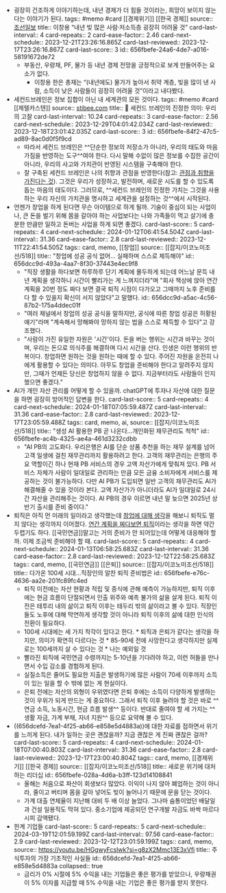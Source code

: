 - 굉장히 건조하게 이야기하는데, 내년 경제가 더 힘들 것이라는, 희망이 보이지 않는다는 이야기가 된다.
  tags:: #memo #card [[경제위기]] [[한국 경제]]
  source:: [조선일보](https://www.chosun.com/economy/economy_general/2023/12/01/C3B3WRYVTVDVFDMK4QMGGE3GDY/)
  title:: 이창용 “내년 빚 많은 사람·저소득층 굉장히 어려울 것”
  card-last-interval:: 4
  card-repeats:: 2
  card-ease-factor:: 2.46
  card-next-schedule:: 2023-12-21T23:26:16.865Z
  card-last-reviewed:: 2023-12-17T23:26:16.867Z
  card-last-score:: 3
  id:: 656fbefe-24a6-4de7-a016-58191672de72
  * 부동산, 우량채, PF, 물가 등 내년 경제 전망을 긍정적으로 보게 만들어주는 요소가 없다.
	- 이창용 한은 총재는 “(내년에도) 물가가 높아서 취약 계층, 빚을 많이 낸 사람, 소득이 낮은 사람들이 굉장히 어려울 것”이라고 내다봤다.
- 세컨드브레인은 정보 집합이 아닌 내 세계관의 모든 것이다. 
  tags:: #memo #card [[제텔카스텐]]
  source:: [stibee.com](https://stibee.com/api/v1.0/emails/share/NtnRHw2abuEcFqGhspW_P1A4aN_X2hQ)
  title:: 🧠 세컨드 브레인의 진정한 의미: 우리의 고찰
  card-last-interval:: 10.24
  card-repeats:: 3
  card-ease-factor:: 2.56
  card-next-schedule:: 2023-12-29T04:01:42.034Z
  card-last-reviewed:: 2023-12-18T23:01:42.035Z
  card-last-score:: 3
  id:: 656fbefe-84f2-47c5-ad89-8ac0d0f5f9cd
	- 따라서 세컨드 브레인은 ^^단순한 정보의 저장소가 아니라, 우리의 태도와 마음가짐을 반영하는 도구^^여야 한다. 다시 말해 수없이 많은 정보를 수집한 공간이 아니라, 우리의 사고와 가치관이 반영된 시스템을 구축해야 한다.
	- 잘 구축된 세컨드 브레인은 나의 취향과 관점을 반영한다(참고: [관점과 취향을 가진다는 것](https://stib.ee/0G68)). 그것은 우리가 성장하고, 발전하며, 새로운 시도를 할 수 있도록 돕는 마음의 태도이다. 그러므로, ^^세컨드 브레인의 진정한 가치는 그것을 사용하는 우리 자신의 가치관을 명시하고 세계관을 설정하는 것^^에서 시작된다.
- 언젠가 창업을 하게 된다면 무슨 아이템으로 하게 될까. 기술이 중심이 되는 사업이나, 큰 돈을 벌기 위해 몸을 갈아야 하는 사업보다는 나와 가족들이 먹고 살기에 충분한 만큼만 일하고 돈버는 사업을 하게 되면 좋겠다.
  card-last-score:: 5
  card-repeats:: 4
  card-next-schedule:: 2024-01-12T06:41:54.504Z
  card-last-interval:: 31.36
  card-ease-factor:: 2.8
  card-last-reviewed:: 2023-12-11T22:41:54.505Z
  tags:: card, memo, [[창업]]
  source:: [[잡지/이코노미조선/518]]
  title:: "창업에 성공 공식 없어… 실패하며 스스로 체득해야"
  id:: 656dcc9d-493a-4aa7-8f30-37443e4ec9f8
	- "직장 생활을 하다보면 하루하루 단기 계획에 몰두하게 되는데 어느날 문득 내년 계획을 생각하니 시간이 빨리가는 게 느껴지더라"며 "회사 책상에 앉아 연간 계획을 20번 정도 짜다 보면 결국 퇴직 시점이 다가오고 그때까지 노후 준비를 다 할 수 있을지 확신이 서지 않았다"고 말했다.
	  id:: 656dcc9d-a5ac-4c56-87b2-175a4ddec01f
	- "여러 채널에서 창업의 성공 공식을 말하지만, 공식에 따른 창업 성공은 허황된 얘기"라며 "계속해서 망해봐야 망하지 않는 법을 스스로 체득할 수 있다"고 강조했다.
	- "사람이 가진 유일한 자원은 '시간'이다. 돈을 버는 행위는 시간과 바꾸는 것이며, 우리는 돈으로 의식주를 해결하며 다시 시간을 산다. 인생은 이런 행위의 반복이다. 창업하면 원하는 것을 원하는 때에 할 수 있다. 주어진 자원을 온전히 나에게 활용할 수 있다는 의미다. 아무도 창업을 준비해야 한다고 알려주지 않지만, 그때가 언제든 당신은 창업하지 않을 수 없다. 지금부터라도 사람들이 인지했으면 좋겠다."
- AI가 개인 자산 관리를 어떻게 할 수 있을까. chatGPT에 투자나 자산에 대한 질문을 하면 굉장히 방어적인 답변을 한다. 
  card-last-score:: 5
  card-repeats:: 4
  card-next-schedule:: 2024-01-18T07:05:59.487Z
  card-last-interval:: 31.36
  card-ease-factor:: 2.8
  card-last-reviewed:: 2023-12-17T23:05:59.488Z
  tags:: card, memo, ai,
  source:: [[잡지/이코노미조선/518]]
  title:: "생성 AI 활용한 PB 곧 나온다…개인화된 재무관리도 척척"
  id:: 656fbefe-ac4b-4325-ae4a-461d3232cdbb
	- "AI PB의 고도화다. 우리은행은 AI를 단순 상품 추천을 하는 재무 설계를 넘어 고객 일생에 걸친 재무관리까지 활용하려고 한다. 고객의 재무관리는 은행의 주요 역할이긴 하나 현재 PB 서비스의 경우 고액 자산가에게 맞춰져 있다. PB 서비스 자체가 사람이 일대일로 관리하는 만큼 모든 금융 소비자에게 서비스를 제공하는 것이 불가능하다. 다만 AI PB가 도입되면 일반 고객의 재무관리도 AI가 해결해줄 수 있을 것이라 본다. 고액 자산가가 아니더라도 AI가 일대일로 24시간 자산을 관리해주는 것이다. AI PB의 경우 이르면 내년 말 늦으면 2025년 상반기 출시를 준비 중이다."
- 퇴직은 아직 먼 미래의 일이라고 생각했는데 [창업에 대해 생각](((656dcc9d-493a-4aa7-8f30-37443e4ec9f8)))을 해보니 퇴직도 멀지 않다는 생각까지 이어졌다. [연간 계획을 짜다보면 퇴직](((656dcc9d-a5ac-4c56-87b2-175a4ddec01f)))이라는 생각을 하면 약간 두렵기도 하다. [[국민연금]]말고는 거의 준비가 안 되어있는데 어떻게 대응해야 할까. 이제 조금씩 준비해야 할 때.
  card-last-score:: 5
  card-repeats:: 4
  card-next-schedule:: 2024-01-13T06:58:25.683Z
  card-last-interval:: 31.36
  card-ease-factor:: 2.8
  card-last-reviewed:: 2023-12-12T22:58:25.683Z
  tags:: card, memo, [[국민연금]] [[은퇴]]
  source:: [[잡지/이코노미조선/518]]
  title:: 다가온 100세 시대…직장인의 알찬 퇴직 준비법은
  id:: 656fbefe-e76c-4636-aa2e-201fc89fc4ed
	- 퇴직 이전에는 자산 현황과 적립 및 증식에 관해 예측이 가능하지만, 퇴직 이후에는 현금 흐름이 단절되면서 인출 위주와 예측 불가의 삶을 살게 된다. 퇴직 이전은 테투리 내의 삶이고 퇴직 이후는 테두리 밖의 삶이라고 볼 수 있다. 직장인들도 노후에 대해 막연하게 생각할 것이 아니라 퇴직 이후의 삶에 대한 인식의 전환이 필요하다.
	- 100세 시대에는 세 가지 착각이 있다고 한다. * 퇴직과 은퇴가 같다는 생각을 하지만, 의미가 확연히 다르다는 것 * 85-90세 전에 사망한다고 생각하지만 실제로는 100세까지 살 수 있다는 것 * 나는 예외일 것
	- 빨라진 퇴직에 국민연금 수령까지는 5-10년을 기다려야 하고, 이런 허들을 만나면서 수입 감소를 경험하게 된다.
	- 실질소득은 줄어도 필요한 지출은 발생하기에 많은 사람이 70세 이후까지 소득이 있는 일을 할 수 밖에 없는 게 현실이다.
	- 은퇴 전에는 자산의 외형이 우위였다면 은퇴 후에는 소득이 다양하게 발생하는 것이 우위가 되게 만드는 게 중요하다. 그래서 퇴직 이후 늘려야 할 것은 바로 ^^연금 소득, 노동시간, 현금 흐름 발생^^ 등이다. 반대로 줄여야 할 세 가지는 ^^생활 자금, 가계 부채, 자녀 지원^^ 등으로 요약해 볼 수 있다.
- ((656dcefd-7ea1-4f25-ab66-e858e5d4883a))에 대한 자료를 접하면서 위기를 느끼게 된다. 내가 일하는 곳은 괜찮을까? 지금 괜찮은 게 진짜 괜찮은 걸까?
  card-last-score:: 5
  card-repeats:: 4
  card-next-schedule:: 2024-01-18T07:00:40.803Z
  card-last-interval:: 31.36
  card-ease-factor:: 2.8
  card-last-reviewed:: 2023-12-17T23:00:40.804Z
  tags:: card, memo, [[경제위기]] [[한국 경제]]
  source:: [[잡지/이코노미조선/518]]
  title:: 새로운 위기에 대처하는 리더십
  id:: 656fbefe-028a-4d6a-b3ff-123d14108841
	- 올해는 처음으로 파산이 회생보다 많았다. 이익이 나지 않아 폐업하는 것이 아니라, 줄이고 버티며 몸을 갈아 넣어도 빚이 늘어나기 때문에 문을 닫는 것이다.
	- 가계 대출 연체율이 지난해 대비 두 배 이상 늘었다. 그나마 숨통이었던 배달일과 건설 일용직도 막혀 있다. 중소기업에 제공되던 연구개발 자금도 바싹 마르다시피 감액됐다.
- 한계 기업들
  card-last-score:: 5
  card-repeats:: 5
  card-next-schedule:: 2024-03-19T12:01:59.199Z
  card-last-interval:: 97.56
  card-ease-factor:: 2.9
  card-last-reviewed:: 2023-12-12T23:01:59.199Z
  tags:: card, memo,
  source:: https://youtu.be/HGgwyFcslwk?si=g8zX2Mmc13E3xVfi
  title:: 주식투자의 가장 기초적인 사실들
  id:: 656dcefd-7ea1-4f25-ab66-e858e5d4883a
  collapsed:: true
	- 금리가 0% 시절에 5% 수익을 내는 기업들은 좋은 평가를 받았으나, 우량채권이 5% 이자를 지급할 때 5% 수익을 내는 기업은 좋은 평가를 받지 못한다.